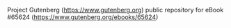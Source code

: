 Project Gutenberg (https://www.gutenberg.org) public repository for
eBook #65624 (https://www.gutenberg.org/ebooks/65624)
